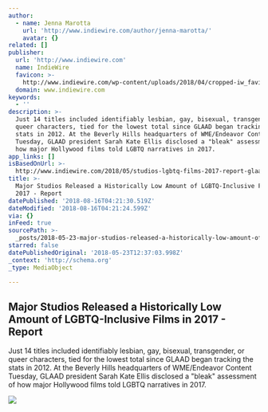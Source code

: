 ```yaml
---
author:
  - name: Jenna Marotta
    url: 'http://www.indiewire.com/author/jenna-marotta/'
    avatar: {}
related: []
publisher:
  url: 'http://www.indiewire.com'
  name: IndieWire
  favicon: >-
    http://www.indiewire.com/wp-content/uploads/2018/04/cropped-iw_favicon.png?w=192
  domain: www.indiewire.com
keywords:
  - ''
description: >-
  Just 14 titles included identifiably lesbian, gay, bisexual, transgender, or
  queer characters, tied for the lowest total since GLAAD began tracking the
  stats in 2012. At the Beverly Hills headquarters of WME/Endeavor Content
  Tuesday, GLAAD president Sarah Kate Ellis disclosed a "bleak" assessment of
  how major Hollywood films told LGBTQ narratives in 2017.
app_links: []
isBasedOnUrl: >-
  http://www.indiewire.com/2018/05/studios-lgbtq-films-2017-report-glaad-1201967430/
title: >-
  Major Studios Released a Historically Low Amount of LGBTQ-Inclusive Films in
  2017 - Report
datePublished: '2018-08-16T04:21:30.519Z'
dateModified: '2018-08-16T04:21:24.599Z'
via: {}
inFeed: true
sourcePath: >-
  _posts/2018-05-23-major-studios-released-a-historically-low-amount-of-lgbtq-in.md
starred: false
datePublishedOriginal: '2018-05-23T12:37:03.998Z'
_context: 'http://schema.org'
_type: MediaObject

---
```

<article style=""><h1>Major Studios Released a Historically Low Amount of LGBTQ-Inclusive Films in 2017 - Report</h1><p>Just 14 titles included identifiably lesbian, gay, bisexual, transgender, or queer characters, tied for the lowest total since GLAAD began tracking the stats in 2012. At the Beverly Hills headquarters of WME/Endeavor Content Tuesday, GLAAD president Sarah Kate Ellis disclosed a "bleak" assessment of how major Hollywood films told LGBTQ narratives in 2017.</p><img src="http://www.indiewire.com/wp-content/uploads/2018/05/endeavor.jpg" /></article>